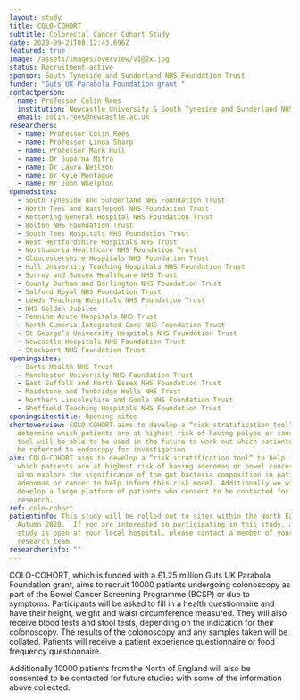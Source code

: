 ```yaml
---
layout: study
title: COLO-COHORT
subtitle: Colorectal Cancer Cohort Study
date: 2020-09-21T08:12:43.696Z
featured: true
image: /assets/images/overview/v1@2x.jpg
status: Recruitment active
sponsor: South Tyneside and Sunderland NHS Foundation Trust
funder: "Guts UK Parabola Foundation grant "
contactperson:
  name: Professor Colin Rees
  institution: Newcastle University & South Tyneside and Sunderland NHS Trust
  email: colin.rees@newcastle.ac.uk
researchers:
  - name: Professor Colin Rees
  - name: Professor Linda Sharp
  - name: Professor Mark Hull
  - name: Dr Suparna Mitra
  - name: Dr Laura Neilson
  - name: Dr Kyle Montague
  - name: Mr John Whelpton
openedsites:
  - South Tyneside and Sunderland NHS Foundation Trust
  - North Tees and Hartlepool NHS Foundation Trust
  - Kettering General Hospital NHS Foundation Trust
  - Bolton NHS Foundation Trust
  - South Tees Hospitals NHS Foundation Trust
  - West Hertfordshire Hospitals NHS Trust
  - Northumbria Healthcare NHS Foundation Trust
  - Gloucestershire Hospitals NHS Foundation Trust
  - Hull University Teaching Hospitals NHS Foundation Trust
  - Surrey and Sussex Healthcare NHS Trust
  - County Durham and Darlington NHS Foundation Trust
  - Salford Royal NHS Foundation Trust
  - Leeds Teaching Hospitals NHS Foundation Trust
  - NHS Golden Jubilee
  - Pennine Acute Hospitals NHS Trust
  - North Cumbria Integrated Care NHS Foundation Trust
  - St George’s University Hospitals NHS Foundation Trust
  - Newcastle Hospitals NHS Foundation Trust
  - Stockport NHS Foundation Trust
openingsites:
  - Barts Health NHS Trust
  - Manchester University NHS Foundation Trust
  - East Suffolk and North Essex NHS Foundation Trust
  - Maidstone and Tunbridge Wells NHS Trust
  - Northern Lincolnshire and Goole NHS Foundation Trust
  - Sheffield Teaching Hospitals NHS Foundation Trust
openingsitestitle: Opening sites
shortoverview: COLO-COHORT aims to develop a “risk stratification tool” to help
  determine which patients are at highest risk of having polyps or cancer; this
  tool will be able to be used in the future to work out which patients need to
  be referred to endoscopy for investigation.
aim: COLO-COHORT aims to develop a “risk stratification tool” to help identify
  which patients are at highest risk of having adenomas or bowel cancer. We will
  also explore the significance of the gut bacteria composition in patients with
  adenomas or cancer to help inform this risk model. Additionally we will
  develop a large platform of patients who consent to be contacted for future
  research.
ref: colo-cohort
patientinfo: This study will be rolled out to sites within the North East by
  Autumn 2020.  If you are interested in participating in this study, and if the
  study is open at your local hospital, please contact a member of your local
  research team.
researcherinfo: ""
---
```

COLO-COHORT, which is funded with a £1.25 million Guts UK Parabola Foundation grant, aims to recruit 10000 patients undergoing colonoscopy as part of ​the Bowel Cancer Screening Programme (BCSP​) or due to symptoms. Participants will be asked to fill in a health questionnaire and have their height, weight and waist circumference measured. They will also receive blood tests and stool tests, depending on the indication for their colonoscopy. The results of the colonoscopy and any samples taken will be collated. Patients will receive a patient experience questionnaire or food frequency questionnaire. 

<!-- !\\\\[Sample photo](/assets/images/studies/samples2.jpg)
  -->

Additionally 10000 patients from the North of England will also be consented to be contacted for future studies with some of the information above collected.